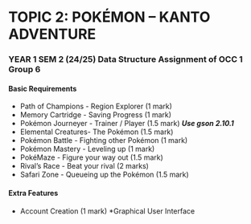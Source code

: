 # TOPIC 2: POKÉMON – KANTO ADVENTURE
### YEAR 1 SEM 2 (24/25) Data Structure Assignment of OCC 1 Group 6
#### Basic Requirements
* Path of Champions - Region Explorer (1 mark)
* Memory Cartridge - Saving Progress (1 mark)
* Pokémon Journeyer - Trainer / Player (1.5 mark) ***Use gson 2.10.1***
* Elemental Creatures- The Pokémon (1.5 mark)
* Pokémon Battle - Fighting other Pokémon (1 mark)
* Pokémon Mastery - Leveling up (1 mark)
* PokéMaze - Figure your way out (1.5 mark)
* Rival’s Race - Beat your rival (2 marks)
* Safari Zone - Queueing up the Pokémon (1.5 mark)

  
#### Extra Features
* Account Creation (1 mark)
*Graphical User Interface
